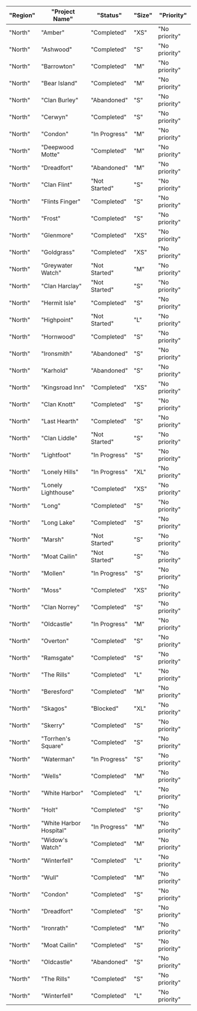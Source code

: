 | "Region" | "Project Name"          | "Status"      | "Size" | "Priority"    | 
|----------|-------------------------|---------------|--------|---------------| 
| "North"  | "Amber"                 | "Completed"   | "XS"   | "No priority" | 
| "North"  | "Ashwood"               | "Completed"   | "S"    | "No priority" | 
| "North"  | "Barrowton"             | "Completed"   | "M"    | "No priority" | 
| "North"  | "Bear Island"           | "Completed"   | "M"    | "No priority" | 
| "North"  | "Clan Burley"           | "Abandoned"   | "S"    | "No priority" | 
| "North"  | "Cerwyn"                | "Completed"   | "S"    | "No priority" | 
| "North"  | "Condon"                | "In Progress" | "M"    | "No priority" | 
| "North"  | "Deepwood Motte"        | "Completed"   | "M"    | "No priority" | 
| "North"  | "Dreadfort"             | "Abandoned"   | "M"    | "No priority" | 
| "North"  | "Clan Flint"            | "Not Started" | "S"    | "No priority" | 
| "North"  | "Flints Finger"         | "Completed"   | "S"    | "No priority" | 
| "North"  | "Frost"                 | "Completed"   | "S"    | "No priority" | 
| "North"  | "Glenmore"              | "Completed"   | "XS"   | "No priority" | 
| "North"  | "Goldgrass"             | "Completed"   | "XS"   | "No priority" | 
| "North"  | "Greywater Watch"       | "Not Started" | "M"    | "No priority" | 
| "North"  | "Clan Harclay"          | "Not Started" | "S"    | "No priority" | 
| "North"  | "Hermit Isle"           | "Completed"   | "S"    | "No priority" | 
| "North"  | "Highpoint"             | "Not Started" | "L"    | "No priority" | 
| "North"  | "Hornwood"              | "Completed"   | "S"    | "No priority" | 
| "North"  | "Ironsmith"             | "Abandoned"   | "S"    | "No priority" | 
| "North"  | "Karhold"               | "Abandoned"   | "S"    | "No priority" | 
| "North"  | "Kingsroad Inn"         | "Completed"   | "XS"   | "No priority" | 
| "North"  | "Clan Knott"            | "Completed"   | "S"    | "No priority" | 
| "North"  | "Last Hearth"           | "Completed"   | "S"    | "No priority" | 
| "North"  | "Clan Liddle"           | "Not Started" | "S"    | "No priority" | 
| "North"  | "Lightfoot"             | "In Progress" | "S"    | "No priority" | 
| "North"  | "Lonely Hills"          | "In Progress" | "XL"   | "No priority" | 
| "North"  | "Lonely Lighthouse"     | "Completed"   | "XS"   | "No priority" | 
| "North"  | "Long"                  | "Completed"   | "S"    | "No priority" | 
| "North"  | "Long Lake"             | "Completed"   | "S"    | "No priority" | 
| "North"  | "Marsh"                 | "Not Started" | "S"    | "No priority" | 
| "North"  | "Moat Cailin"           | "Not Started" | "S"    | "No priority" | 
| "North"  | "Mollen"                | "In Progress" | "S"    | "No priority" | 
| "North"  | "Moss"                  | "Completed"   | "XS"   | "No priority" | 
| "North"  | "Clan Norrey"           | "Completed"   | "S"    | "No priority" | 
| "North"  | "Oldcastle"             | "In Progress" | "M"    | "No priority" | 
| "North"  | "Overton"               | "Completed"   | "S"    | "No priority" | 
| "North"  | "Ramsgate"              | "Completed"   | "S"    | "No priority" | 
| "North"  | "The Rills"             | "Completed"   | "L"    | "No priority" | 
| "North"  | "Beresford"             | "Completed"   | "M"    | "No priority" | 
| "North"  | "Skagos"                | "Blocked"     | "XL"   | "No priority" | 
| "North"  | "Skerry"                | "Completed"   | "S"    | "No priority" | 
| "North"  | "Torrhen's Square"      | "Completed"   | "S"    | "No priority" | 
| "North"  | "Waterman"              | "In Progress" | "S"    | "No priority" | 
| "North"  | "Wells"                 | "Completed"   | "M"    | "No priority" | 
| "North"  | "White Harbor"          | "Completed"   | "L"    | "No priority" | 
| "North"  | "Holt"                  | "Completed"   | "S"    | "No priority" | 
| "North"  | "White Harbor Hospital" | "In Progress" | "M"    | "No priority" | 
| "North"  | "Widow's Watch"         | "Completed"   | "M"    | "No priority" | 
| "North"  | "Winterfell"            | "Completed"   | "L"    | "No priority" | 
| "North"  | "Wull"                  | "Completed"   | "M"    | "No priority" | 
| "North"  | "Condon"                | "Completed"   | "S"    | "No priority" | 
| "North"  | "Dreadfort"             | "Completed"   | "S"    | "No priority" | 
| "North"  | "Ironrath"              | "Completed"   | "M"    | "No priority" | 
| "North"  | "Moat Cailin"           | "Completed"   | "S"    | "No priority" | 
| "North"  | "Oldcastle"             | "Abandoned"   | "S"    | "No priority" | 
| "North"  | "The Rills"             | "Completed"   | "S"    | "No priority" | 
| "North"  | "Winterfell"            | "Completed"   | "L"    | "No priority" | 
